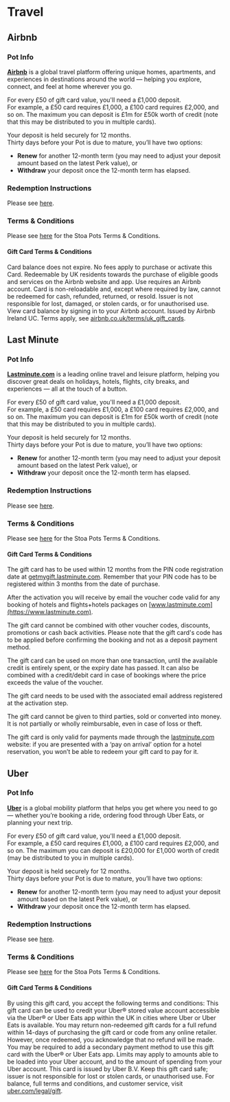 # Travel

## Airbnb

### Pot Info

[**Airbnb**](https://www.airbnb.co.uk) is a global travel platform offering unique homes, apartments, and experiences in destinations around the world — helping you explore, connect, and feel at home wherever you go.

For every £50 of gift card value, you'll need a £1,000 deposit.\
For example, a £50 card requires £1,000, a £100 card requires £2,000, and so on. The maximum you can deposit is £1m for £50k worth of credit (note that this may be distributed to you in multiple cards).

Your deposit is held securely for 12 months.\
Thirty days before your Pot is due to mature, you’ll have two options:

* **Renew** for another 12-month term (you may need to adjust your deposit amount based on the latest Perk value), or
* **Withdraw** your deposit once the 12-month term has elapsed.

### Redemption Instructions

Please see [here](../perk-redemption-instructions-list/experiences.md#ticketmaster).

### Terms & Conditions

Please see [here](https://app.stoa.money/terms-and-conditions) for the Stoa Pots Terms & Conditions.

#### Gift Card Terms & Conditions

Card balance does not expire. No fees apply to purchase or activate this Card. Redeemable by UK residents towards the purchase of eligible goods and services on the Airbnb website and app. Use requires an Airbnb account. Card is non-reloadable and, except where required by law, cannot be redeemed for cash, refunded, returned, or resold. Issuer is not responsible for lost, damaged, or stolen cards, or for unauthorised use. View card balance by signing in to your Airbnb account. Issued by Airbnb Ireland UC. Terms apply, see [airbnb.co.uk/terms/uk\_gift\_cards](https://airbnb.co.uk/terms/uk_gift_cards).

## Last Minute

### Pot Info

[**Lastminute.com**](https://www.lastminute.com) is a leading online travel and leisure platform, helping you discover great deals on holidays, hotels, flights, city breaks, and experiences — all at the touch of a button.

For every £50 of gift card value, you'll need a £1,000 deposit.\
For example, a £50 card requires £1,000, a £100 card requires £2,000, and so on. The maximum you can deposit is £1m for £50k worth of credit (note that this may be distributed to you in multiple cards).

Your deposit is held securely for 12 months.\
Thirty days before your Pot is due to mature, you’ll have two options:

* **Renew** for another 12-month term (you may need to adjust your deposit amount based on the latest Perk value), or
* **Withdraw** your deposit once the 12-month term has elapsed.

### Redemption Instructions

Please see [here](../perk-redemption-instructions-list/experiences.md#ticketmaster).

### Terms & Conditions

Please see [here](https://app.stoa.money/terms-and-conditions) for the Stoa Pots Terms & Conditions.

#### Gift Card Terms & Conditions

The gift card has to be used within 12 months from the PIN code registration date at [getmygift.lastminute.com](https://getmygift.lastminute.com). Remember that your PIN code has to be registered within 3 months from the date of purchase.

After the activation you will receive by email the voucher code valid for any booking of hotels and flights+hotels packages on [www.lastminute.com](https://www.lastminute.com).

The gift card cannot be combined with other voucher codes, discounts, promotions or cash back activities. Please note that the gift card's code has to be applied before confirming the booking and not as a deposit payment method.

The gift card can be used on more than one transaction, until the available credit is entirely spent, or the expiry date has passed. It can also be combined with a credit/debit card in case of bookings where the price exceeds the value of the voucher.

The gift card needs to be used with the associated email address registered at the activation step.

The gift card cannot be given to third parties, sold or converted into money. It is not partially or wholly reimbursable, even in case of loss or theft.

The gift card is only valid for payments made through the [lastminute.com](https://lastminute.com) website: if you are presented with a ‘pay on arrival’ option for a hotel reservation, you won’t be able to redeem your gift card to pay for it.

## Uber

### Pot Info

[**Uber**](https://www.uber.com) is a global mobility platform that helps you get where you need to go — whether you’re booking a ride, ordering food through Uber Eats, or planning your next trip.

For every £50 of gift card value, you'll need a £1,000 deposit.\
For example, a £50 card requires £1,000, a £100 card requires £2,000, and so on. The maximum you can deposit is £20,000 for £1,000 worth of credit (may be distributed to you in multiple cards).

Your deposit is held securely for 12 months.\
Thirty days before your Pot is due to mature, you’ll have two options:

* **Renew** for another 12-month term (you may need to adjust your deposit amount based on the latest Perk value), or
* **Withdraw** your deposit once the 12-month term has elapsed.

### Redemption Instructions

Please see [here](../perk-redemption-instructions-list/experiences.md#ticketmaster).

### Terms & Conditions

Please see [here](https://app.stoa.money/terms-and-conditions) for the Stoa Pots Terms & Conditions.

#### Gift Card Terms & Conditions

By using this gift card, you accept the following terms and conditions: This gift card can be used to credit your Uber® stored value account accessible via the Uber® or Uber Eats app within the UK in cities where Uber or Uber Eats is available. You may return non-redeemed gift cards for a full refund within 14-days of purchasing the gift card or code from any online retailer. However, once redeemed, you acknowledge that no refund will be made. You may be required to add a secondary payment method to use this gift card with the Uber® or Uber Eats app. Limits may apply to amounts able to be loaded into your Uber account, and to the amount of spending from your Uber account. This card is issued by Uber B.V. Keep this gift card safe; issuer is not responsible for lost or stolen cards, or unauthorised use. For balance, full terms and conditions, and customer service, visit [uber.com/legal/gift](https://uber.com/legal/gift).
